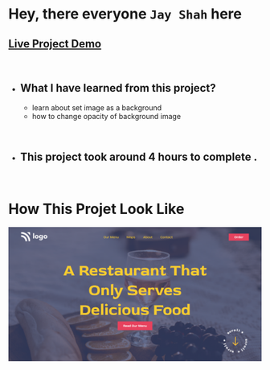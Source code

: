 # Hey, there everyone `Jay Shah` here

## [Live Project Demo](https://trend-in-2025.netlify.app/)

<br>

- ## What I have learned from this project?
    -  learn about set image as a background
    -  how to change opacity of background image
<br>

- ## This project took around 4 hours to complete .
<br>

# How This Projet Look Like
![](./assets/project-2.png)